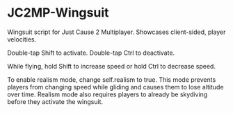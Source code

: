 # JC2MP-Wingsuit
Wingsuit script for Just Cause 2 Multiplayer. Showcases client-sided, player velocities.

Double-tap Shift to activate.
Double-tap Ctrl to deactivate.

While flying, hold Shift to increase speed or hold Ctrl to decrease speed.

To enable realism mode, change self.realism to true. This mode prevents players from changing speed while gliding and causes them to lose altitude over time. Realism mode also requires players to already be skydiving before they activate the wingsuit.
